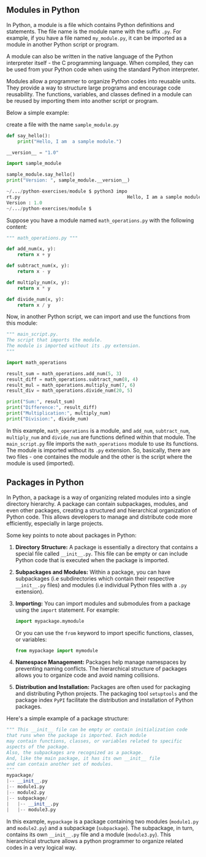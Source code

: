 ## Modules in Python

In Python, a module is a file which contains Python definitions and statements. The file name is the module name with the suffix `.py`. For example, if you have a file named `my_module.py`, it can be imported as a module in another Python script or program.

A module can also be written in the native language of the Python interpreter itself - the C programming language. When compiled, they can be used from your Python code when using the standard Python interpreter.

Modules allow a programmer to organize Python codes into reusable units. They provide a way to structure large programs and encourage code reusability. The functions, variables, and classes defined in a module can be reused by importing them into another script or program.

Below a simple example:

create a file with the name `sample_module.py`

```python
def say_hello():
    print("Hello, I am  a sample module.")

__version__ = "1.0"
```

```python
import sample_module

sample_module.say_hello()
print("Version: ", sample_module.__version__)
```

```python
~/.../python-exercises/module $ python3 impo
rt.py                                       Hello, I am a sample module.
Version : 1.0
~/.../python-exercises/module $
```

Suppose you have a module named `math_operations.py` with the following content:

```python
""" math_operations.py """

def add_num(x, y):
    return x + y

def subtract_num(x, y):
    return x - y

def multiply_num(x, y):
    return x * y

def divide_num(x, y):
    return x / y
```

Now, in another Python script, we can import and use the functions from this module:

```python
""" main_script.py.
The script that imports the module.
The module is imported without its .py extension.
"""

import math_operations

result_sum = math_operations.add_num(5, 3)
result_diff = math_operations.subtract_num(8, 4)
result_mul = math_operations.multiply_num(7, 6)
result_div = math_operations.divide_num(20, 5)

print("Sum:", result_sum)
print("Difference:", result_diff)
print("Multiplication:", multiply_num)
print("Division:", divide_num)
```

In this example, `math_operations` is a module, and `add_num`, `subtract_num`, `multiply_num` and `divide_num` are functions defined within that module. The `main_script.py` file imports the `math_operations` module to use its functions. The module is imported without its `.py` extension. So, basically, there are two files - one containes the module and the other is the script where the module is used (imported).

## Packages in Python

In Python, a package is a way of organizing related modules into a single directory hierarchy. A package can contain subpackages, modules, and even other packages, creating a structured and hierarchical organization of Python code. This allows developers to manage and distribute code more efficiently, especially in large projects.

Some key points to note about packages in Python:

1. **Directory Structure:** A package is essentially a directory that contains a special file called `__init__.py`. This file can be empty or can include Python code that is executed when the package is imported.

2. **Subpackages and Modules:** Within a package, you can have subpackages (i.e subdirectories which contain their respective `__init__.py` files) and modules (i.e individual Python files with a `.py` extension).

3. **Importing:** You can import modules and submodules from a package using the `import` statement. For example:

    ```python
    import mypackage.mymodule
    ```

    Or you can use the `from` keyword to import specific functions, classes, or variables:

    ```python
    from mypackage import mymodule
    ```

4. **Namespace Management:** Packages help manage namespaces by preventing naming conflicts. The hierarchical structure of packages allows you to organize code and avoid naming collisions.

5. **Distribution and Installation:** Packages are often used for packaging and distributing Python projects. The packaging tool `setuptools` and the package index `PyPI` facilitate the distribution and installation of Python packages.

Here's a simple example of a package structure:

```python
""" This __init__ file can be empty or contain initialization code
that runs when the package is imported. Each module
may contain functions, classes, or variables related to specific
aspects of the package.
Also, the subpackages are recognized as a package.
And, like the main package, it has its own __init__ file
and can contain another set of modules.
"""
mypackage/
|-- __init__.py
|-- module1.py
|-- module2.py
|-- subpackage/
|   |-- __init__.py
|   |-- module3.py
```

In this example, `mypackage` is a package containing two modules (`module1.py` and `module2.py`) and a subpackage (`subpackage`). The subpackage, in turn, contains its own `__init__.py` file and a module (`module3.py`). This hierarchical structure allows a python programmer to organize related codes in a very logical way.

